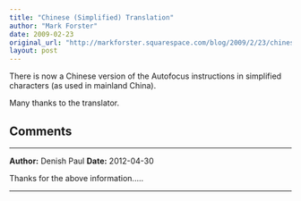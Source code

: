 ```yaml
---
title: "Chinese (Simplified) Translation"
author: "Mark Forster"
date: 2009-02-23
original_url: "http://markforster.squarespace.com/blog/2009/2/23/chinese-simplified-translation.html"
layout: post
---
```


There is now a Chinese version of the Autofocus instructions in simplified characters (as used in mainland China).

Many thanks to the translator.


## Comments

---

**Author:** Denish Paul
**Date:** 2012-04-30

Thanks for the above information.....

---
